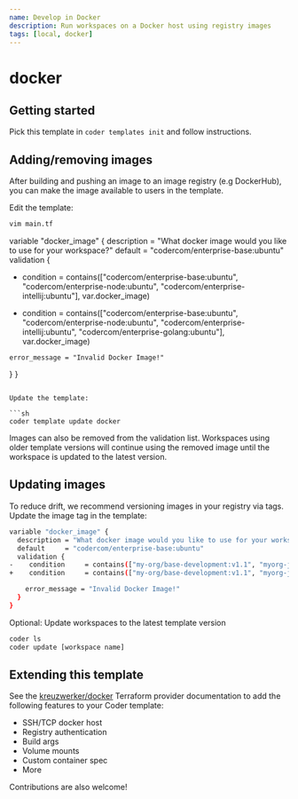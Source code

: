 ```yaml
---
name: Develop in Docker
description: Run workspaces on a Docker host using registry images 
tags: [local, docker]
---
```


# docker

## Getting started

Pick this template in `coder templates init` and follow instructions. 

## Adding/removing images

After building and pushing an image to an image registry (e.g DockerHub), you can make the
image available to users in the template. 

Edit the template:

```sh
vim main.tf
```
variable "docker_image" {
  description = "What docker image would you like to use for your workspace?"
  default     = "codercom/enterprise-base:ubuntu"
  validation {
-    condition     = contains(["codercom/enterprise-base:ubuntu", "codercom/enterprise-node:ubuntu", "codercom/enterprise-intellij:ubuntu"], var.docker_image)
+    condition     = contains(["codercom/enterprise-base:ubuntu", "codercom/enterprise-node:ubuntu", "codercom/enterprise-intellij:ubuntu", "codercom/enterprise-golang:ubuntu"], var.docker_image)

    error_message = "Invalid Docker Image!"
  }
}
```

Update the template:

```sh
coder template update docker
```

Images can also be removed from the validation list. Workspaces using older template versions will continue using
the removed image until the workspace is updated to the latest version.

## Updating images

To reduce drift, we recommend versioning images in your registry via tags. Update the image tag in the template:

```sh
variable "docker_image" {
  description = "What docker image would you like to use for your workspace?"
  default     = "codercom/enterprise-base:ubuntu"
  validation {
-    condition     = contains(["my-org/base-development:v1.1", "myorg-java-development:v1.1"], var.docker_image)
+    condition     = contains(["my-org/base-development:v1.1", "myorg-java-development:v1.2"], var.docker_image)

    error_message = "Invalid Docker Image!"
  }
}
```

Optional: Update workspaces to the latest template version

```sh
coder ls
coder update [workspace name]
```

## Extending this template

See the [kreuzwerker/docker](https://registry.terraform.io/providers/kreuzwerker/docker) Terraform provider documentation to
add the following features to your Coder template:

- SSH/TCP docker host
- Registry authentication
- Build args
- Volume mounts
- Custom container spec
- More

Contributions are also welcome!

